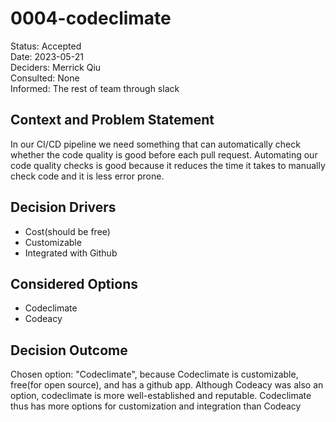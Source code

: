 # 0004-codeclimate

Status: Accepted <br>
Date: 2023-05-21 <br>
Deciders: Merrick Qiu <br>
Consulted: None <br>
Informed: The rest of team through slack 

## Context and Problem Statement

In our CI/CD pipeline we need something that can automatically check whether the code quality is good before each pull request.
Automating our code quality checks is good because it reduces the time it takes to manually check code and it is less error prone.

<!-- This is an optional element. Feel free to remove. -->
## Decision Drivers

* Cost(should be free)
* Customizable
* Integrated with Github

## Considered Options

* Codeclimate
* Codeacy

## Decision Outcome

Chosen option: "Codeclimate", because
Codeclimate is customizable, free(for open source), and has a github app.
Although Codeacy was also an option, codeclimate is more well-established and reputable.
Codeclimate thus has more options for customization and integration than Codeacy
